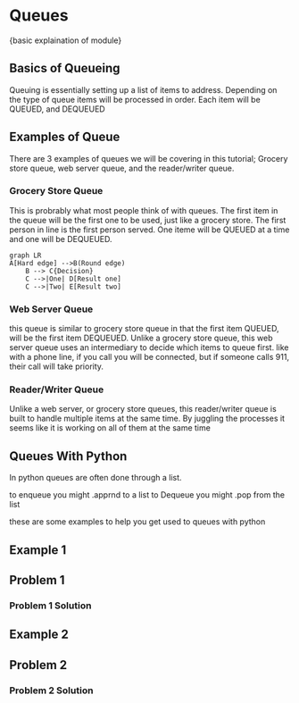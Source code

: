 # Queues
{basic explaination of module}


## Basics of Queueing
Queuing is essentially setting up a list of items to address. Depending on the type of queue items will be processed in order. Each item will be QUEUED, and DEQUEUED

## Examples of Queue
There are 3 examples of queues we will be covering in this tutorial; Grocery store queue, web server queue, and the reader/writer queue.

### Grocery Store Queue
This is probrably what most people think of with queues. The first item in the queue will be the first one to be used, just like a grocery store. The first person in line is the first person served. One iteme will be QUEUED at a time and one will be DEQUEUED.

```mermaid
graph LR
A[Hard edge] -->B(Round edge)
    B --> C{Decision}
    C -->|One| D[Result one]
    C -->|Two| E[Result two]
```

### Web Server Queue
this queue is similar to grocery store queue in that the first item QUEUED, will be the first item DEQUEUED. Unlike a grocery store queue, this web server queue uses an intermediary to decide which items to queue first. like with a phone line, if you call you will be connected, but if someone calls 911, their call will take priority.

### Reader/Writer Queue
Unlike a web server, or grocery store queues, this reader/writer queue is built to handle multiple items at the same time. By juggling the processes it seems like it is working on all of them at the same time

## Queues With Python
In python queues are often done through a list.

to enqueue you might .apprnd to a list
to Dequeue you might .pop from the list

these are some examples to help you get used to queues with python

## Example 1 


## Problem 1

### Problem 1 Solution


## Example 2


## Problem 2

### Problem 2 Solution


